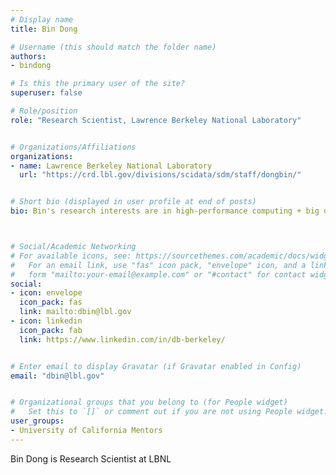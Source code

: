 ```yaml
---
# Display name
title: Bin Dong

# Username (this should match the folder name)
authors:
- bindong

# Is this the primary user of the site?
superuser: false

# Role/position
role: "Research Scientist, Lawrence Berkeley National Laboratory"


# Organizations/Affiliations
organizations:
- name: Lawrence Berkeley National Laboratory
  url: "https://crd.lbl.gov/divisions/scidata/sdm/staff/dongbin/"


# Short bio (displayed in user profile at end of posts)
bio: Bin's research interests are in high-performance computing + big data + AI/non-AI. 



# Social/Academic Networking
# For available icons, see: https://sourcethemes.com/academic/docs/widgets/#icons
#   For an email link, use "fas" icon pack, "envelope" icon, and a link in the
#   form "mailto:your-email@example.com" or "#contact" for contact widget.
social:
- icon: envelope
  icon_pack: fas
  link: mailto:dbin@lbl.gov
- icon: linkedin
  icon_pack: fab
  link: https://www.linkedin.com/in/db-berkeley/


# Enter email to display Gravatar (if Gravatar enabled in Config)
email: "dbin@lbl.gov"


# Organizational groups that you belong to (for People widget)
#   Set this to `[]` or comment out if you are not using People widget.
user_groups:
- University of California Mentors
---
```

Bin Dong is Research Scientist at LBNL
